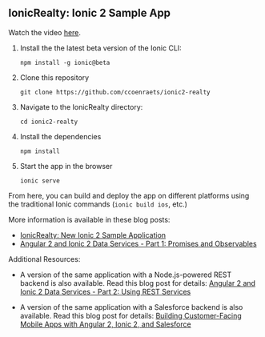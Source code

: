 ## IonicRealty: Ionic 2 Sample App

Watch the video [here](https://youtu.be/oKHrh_PMHns).

1. Install the the latest beta version of the Ionic CLI:
    ```
    npm install -g ionic@beta
    ```

1. Clone this repository
    ```
    git clone https://github.com/ccoenraets/ionic2-realty
    ```
    
1. Navigate to the IonicRealty directory:
    ```
    cd ionic2-realty
    ```

1. Install the dependencies
    ```
    npm install
    ```
    
1. Start the app in the browser
    ```
    ionic serve
    ```
    
From here, you can build and deploy the app on different platforms using the traditional Ionic commands (`ionic build ios`, etc.)

More information is available in these blog posts:
- [IonicRealty: New Ionic 2 Sample Application](http://coenraets.org/blog/2016/01/ionicrealty-new-ionic-2-sample-application/)
- [Angular 2 and Ionic 2 Data Services - Part 1: Promises and Observables](http://coenraets.org/blog/2016/02/angular2-ionic2-data-services-promises-observables/)

Additional Resources:

- A version of the same application with a Node.js-powered REST backend is also available. Read this blog post for  details: [Angular 2 and Ionic 2 Data Services - Part 2: Using REST Services](http://coenraets.org/blog/2016/02/angular2-ionic2-rest-services/)  

- A version of the same application with a Salesforce backend is also available. Read this blog post for details: [Building Customer-Facing Mobile Apps with Angular 2, Ionic 2, and Salesforce](http://coenraets.org/blog/2016/02/angular2-ionic2-salesforce/)  